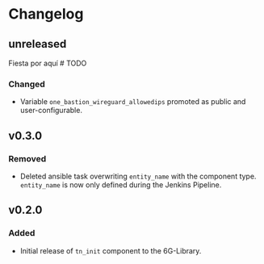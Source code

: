 # Changelog

## unreleased
Fiesta por aquí # TODO
### Changed
- Variable `one_bastion_wireguard_allowedips` promoted as public and user-configurable.

## v0.3.0
### Removed
- Deleted ansible task overwriting `entity_name` with the component type. `entity_name` is now only defined during the Jenkins Pipeline.

## v0.2.0
### Added
- Initial release of `tn_init` component to the 6G-Library. 
